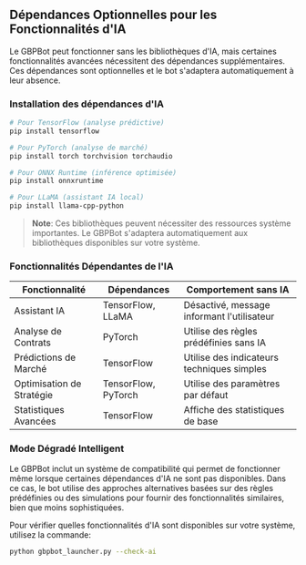## Dépendances Optionnelles pour les Fonctionnalités d'IA

Le GBPBot peut fonctionner sans les bibliothèques d'IA, mais certaines fonctionnalités avancées nécessitent des dépendances supplémentaires. Ces dépendances sont optionnelles et le bot s'adaptera automatiquement à leur absence.

### Installation des dépendances d'IA

```bash
# Pour TensorFlow (analyse prédictive)
pip install tensorflow

# Pour PyTorch (analyse de marché)
pip install torch torchvision torchaudio

# Pour ONNX Runtime (inférence optimisée)
pip install onnxruntime

# Pour LLaMA (assistant IA local)
pip install llama-cpp-python
```

> **Note**: Ces bibliothèques peuvent nécessiter des ressources système importantes. Le GBPBot s'adaptera automatiquement aux bibliothèques disponibles sur votre système.

### Fonctionnalités Dépendantes de l'IA

| Fonctionnalité | Dépendances | Comportement sans IA |
|----------------|-------------|----------------------|
| Assistant IA | TensorFlow, LLaMA | Désactivé, message informant l'utilisateur |
| Analyse de Contrats | PyTorch | Utilise des règles prédéfinies sans IA |
| Prédictions de Marché | TensorFlow | Utilise des indicateurs techniques simples |
| Optimisation de Stratégie | TensorFlow, PyTorch | Utilise des paramètres par défaut |
| Statistiques Avancées | TensorFlow | Affiche des statistiques de base |

### Mode Dégradé Intelligent

Le GBPBot inclut un système de compatibilité qui permet de fonctionner même lorsque certaines dépendances d'IA ne sont pas disponibles. Dans ce cas, le bot utilise des approches alternatives basées sur des règles prédéfinies ou des simulations pour fournir des fonctionnalités similaires, bien que moins sophistiquées.

Pour vérifier quelles fonctionnalités d'IA sont disponibles sur votre système, utilisez la commande:

```bash
python gbpbot_launcher.py --check-ai
``` 